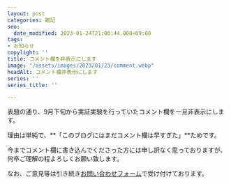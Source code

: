 ```yaml
---
layout: post
categories: 雑記
seo:
  date_modified: 2023-01-24T21:00:44.000+09:00
tags:
- お知らせ
copylight: ''
title: コメント欄を非表示にします
image: "/assets/images/2023/01/23/comment.webp"
headAlt: コメント欄非表示にします
series: ''
series_title: ''

---
```

表題の通り、9月下旬から実証実験を行っていたコメント欄を一旦非表示にします。

理由は単純で、**「このブログにはまだコメント欄は早すぎた」**ためです。

今までコメント欄に書き込んでくださった方には申し訳なく思っておりますが、何卒ご理解の程よろしくお願い致します。

なお、ご意見等は引き続き[お問い合わせフォーム](https://frogapp.net/contact)で受け付けております。